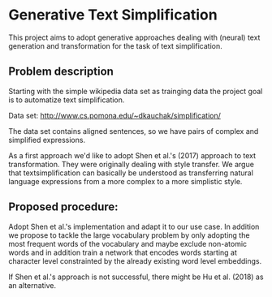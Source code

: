 # Generative Text Simplification

This project aims to adopt generative approaches dealing with (neural)
text generation and transformation for the task of text simplification.

## Problem description

Starting with the simple wikipedia data set as trainging data the 
project goal is to automatize text simplification.

Data set: http://www.cs.pomona.edu/~dkauchak/simplification/

The data set contains aligned sentences, so we have pairs of complex
and simplified expressions.

As a first approach we'd like to adopt Shen et al.'s (2017) approach
to text transformation. They were originally dealing with style 
transfer. We argue that textsimplification can basically be understood
as transferring natural language expressions from a more complex to a
more simplistic style.

## Proposed procedure:

Adopt Shen et al.'s implementation and adapt it to our use case. In
addition we propose to tackle the large vocabulary problem by only 
adopting the most frequent words of the vocabulary and maybe exclude
non-atomic words and in addition train a network that encodes words
starting at character level constrainted by the already existing word
level embeddings.

If Shen et al.'s approach is not successful, there might be Hu et al. 
(2018) as an alternative.

